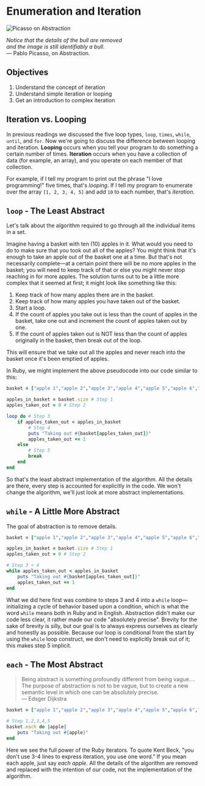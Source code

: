 # Enumeration and Iteration

![Picasso on Abstraction](http://ironboard-curriculum-content.s3.amazonaws.com/web-development/abstraction-bull.jpg)

*Notice that the details of the bull are removed  
and the image is still identifiably a bull.*  
— Pablo Picasso, on Abstraction.

## Objectives

1. Understand the concept of iteration 
2. Understand simple iteration or looping
3. Get an introduction to complex iteration

## Iteration vs. Looping

In previous readings we discussed the five loop types, `loop`, `times`, `while`, `until`, and `for`. Now we're going to discuss the difference between looping and iteration. **Looping** occurs when you tell your program to do something a certain number of times. **Iteration** occurs when you have a collection of data (for example, an array), and you operate on each member of that collection. 

For example, if I tell my program to print out the phrase "I love programming!" five times, that's *looping*. If I tell my program to enumerate over the array `[1, 2, 3, 4, 5]` and add `10` to each number, that's *iteration*. 


## `loop` - The Least Abstract

Let's talk about the algorithm required to go through all the individual items in a set.

Imagine having a basket with ten (10) apples in it. What would you need to do to make sure that you took out all of the apples? You might think that it's enough to take an apple out of the basket one at a time. But that's not necessarily complete—at a certain point there will be no more apples in the basket; you will need to keep track of that or else you might never stop reaching in for more apples. The solution turns out to be a little more complex that it seemed at first; it might look like something like this:

1. Keep track of how many apples there are in the basket.
2. Keep track of how many apples you have taken out of the basket.
3. Start a loop.
4. If the count of apples you take out is less than the count of apples in the basket, take one out and increment the count of apples taken out by one.
5. If the count of apples taken out is NOT less than the count of apples originally in the basket, then break out of the loop.

This will ensure that we take out all the apples and never reach into the basket once it's been emptied of apples.

In Ruby, we might implement the above pseudocode into our code similar to this:

```ruby
basket = ["apple 1","apple 2","apple 3","apple 4","apple 5","apple 6","apple 7","apple 8","apple 9","apple 10"]

apples_in_basket = basket.size # Step 1
apples_taken_out = 0 # Step 2

loop do # Step 3
    if apples_taken_out < apples_in_basket 
        # Step 4
        puts "Taking out #{basket[apples_taken_out]}"
        apples_taken_out += 1
    else
        # Step 5
        break
    end
end
```

So that's the least abstract implementation of the algorithm. All the details are there, every step is accounted for explicitly in the code. We won't change the algorithm, we'll just look at more abstract implementations.

## `while` - A Little More Abstract

The goal of abstraction is to remove details.

```ruby
basket = ["apple 1","apple 2","apple 3","apple 4","apple 5","apple 6","apple 7","apple 8","apple 9","apple 10"]

apples_in_basket = basket.size # Step 1
apples_taken_out = 0 # Step 2

# Step 3 + 4
while apples_taken_out < apples_in_basket
    puts "Taking out #{basket[apples_taken_out]}"
    apples_taken_out += 1
end
```

What we did here first was combine to steps 3 and 4 into a `while` loop—initializing a cycle of behavior based upon a condition, which is what the word `while` means both in Ruby and in English. Abstraction didn't make our code less clear, it rather made our code "absolutely precise". Brevity for the sake of brevity is silly, but our goal is to always express ourselves as clearly and honestly as possible. Because our loop is conditional from the start by using the `while` loop construct, we don't need to explicitly break out of it; this makes step 5 implicit.

## `each` - The Most Abstract

> Being abstract is something profoundly different from being vague.... The purpose of abstraction is not to be vague, but to create a new semantic level in which one can be absolutely precise.  
> — Edsger Dijkstra

```ruby
basket = ["apple 1","apple 2","apple 3","apple 4","apple 5","apple 6","apple 7","apple 8","apple 9","apple 10"]

# Step 1,2,3,4,5
basket.each do |apple|
    puts "Taking out #{apple}"
end
```

Here we see the full power of the Ruby iterators. To quote Kent Beck, "you don't use 3-4 lines to express iteration, you use one word." If you mean each apple, just say *each apple*. All the details of the algorithm are removed and replaced with the intention of our code, not the implementation of the algorithm.
